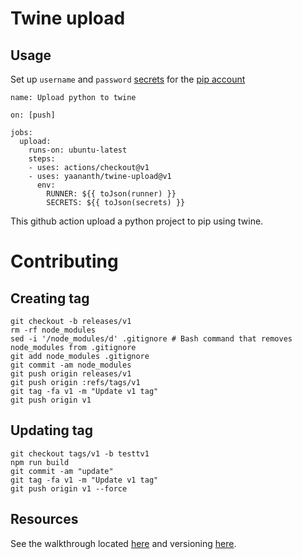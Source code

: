 # Twine upload
## Usage
Set up `username` and `password` [secrets](https://developer.github.com/actions/managing-workflows/storing-secrets/) for the [pip account](https://pypi.org/account/login/)
```
name: Upload python to twine

on: [push]

jobs:
  upload:
    runs-on: ubuntu-latest
    steps:
    - uses: actions/checkout@v1
    - uses: yaananth/twine-upload@v1
      env:
        RUNNER: ${{ toJson(runner) }}
        SECRETS: ${{ toJson(secrets) }}

```


This github action upload a python project to pip using twine.

# Contributing
## Creating tag
```
git checkout -b releases/v1
rm -rf node_modules
sed -i '/node_modules/d' .gitignore # Bash command that removes node_modules from .gitignore
git add node_modules .gitignore
git commit -am node_modules
git push origin releases/v1
git push origin :refs/tags/v1
git tag -fa v1 -m "Update v1 tag"
git push origin v1
```
## Updating tag
```
git checkout tags/v1 -b testtv1
npm run build
git commit -am "update"
git tag -fa v1 -m "Update v1 tag"
git push origin v1 --force
```

## Resources

See the walkthrough located [here](https://github.com/actions/toolkit/blob/master/docs/javascript-action.md) and versioning [here](https://github.com/actions/toolkit/blob/master/docs/action-versioning.md).
